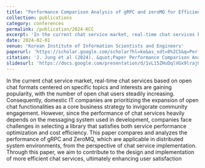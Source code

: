 ```yaml
---
title: "Performance Comparison Analysis of gRPC and zeroMQ for Efficient Library Selection in Chat Service Development"
collection: publications
category: conferences
permalink: /publication/2024-KCC
excerpt: 'In the current chat service market, real-time chat services based on open chat formats centered on specific topics and interests are gaining popularity, with the number of open chat users steadily increasing. Consequently, domestic IT companies are prioritizing the expansion of open chat functionalities as a core business strategy to invigorate community engagement. However, since the performance of chat services heavily depends on the messaging system used in development, companies face challenges in selecting a library that satisfies both service performance optimization and cost efficiency. This paper compares and analyzes the performance of gRPC and ZeroMQ, which are applicable in distributed system environments, from the perspective of chat service implementation. Through this paper, we aim to contribute to the design and implementation of more efficient chat services, ultimately enhancing user satisfaction'
date: 2024-02-01
venue: 'Korean Institute of Information Scientists and Engineers'
paperurl: 'https://scholar.google.com/scholar?hl=ko&as_sdt=0%2C5&q=Performance+Comparison+Analysis+of+gRPC+and+zeroMQ+for+Efficient+Library+Selection+in+Chat+Service+Development+&btnG='
citation: 'J. Jung et al (2024). &quot;Paper Performance Comparison Analysis of gRPC and zeroMQ for Efficient Library Selection in Chat Service Development&quot; <i>Korean Institute of Information Scientists and Engineers</i>.'
slidesurl: 'https://docs.google.com/presentation/d/1vL15ZHuDqlVGx9lrajU57KPcfRs6cg48/edit#slide=id.p1'
---
```


In the current chat service market, real-time chat services based on open chat formats centered on specific topics and interests are gaining popularity, with the number of open chat users steadily increasing. Consequently, domestic IT companies are prioritizing the expansion of open chat functionalities as a core business strategy to invigorate community engagement. However, since the performance of chat services heavily depends on the messaging system used in development, companies face challenges in selecting a library that satisfies both service performance optimization and cost efficiency. This paper compares and analyzes the performance of gRPC and ZeroMQ, which are applicable in distributed system environments, from the perspective of chat service implementation. Through this paper, we aim to contribute to the design and implementation of more efficient chat services, ultimately enhancing user satisfaction